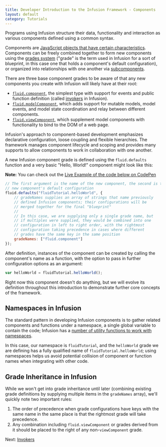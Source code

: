 ```yaml
---
title: Developer Introduction to the Infusion Framework - Components
layout: default
category: Tutorials
---
```


Programs using Infusion structure their data, functionality and interaction as various components defined using a common
syntax.

Components are [JavaScript objects that have certain characteristics](../UnderstandingInfusionComponents.md). Components
can be freely combined together to form new components using the [grades system](../ComponentGrades.md) ("grade" is the
term used in Infusion for a sort of blueprint, in this case one that holds a component's default configuration), or
organized into relationships with one another via [subcomponents](../SubcomponentDeclaration.md).

There are three base component grades to be aware of that any new components you create with Infusion will likely have
at their root:

* [`fluid.component`](../ComponentConfigurationOptions.md#options-supported-by-all-components-grades), the simplest type
  with support for events and public function definition (called [invokers](../Invokers.md) in Infusion).
* [`fluid.modelComponent`](../ComponentConfigurationOptions.md#model-components), which adds support for mutable models,
  model events, and model state coordination and relay between different components.
* [`fluid.viewComponent`](../ComponentConfigurationOptions.md#view-components), which supplement model components with
  functionality to bind to the DOM of a web page.

Infusion's approach to component-based development emphasizes declarative configuration, loose coupling and flexible
hierarchies. The framework manages component lifecycle and scoping and provides many supports to allow components to
work in collaboration with one another.

A new Infusion component grade is defined using the `fluid.defaults` function and a very basic "Hello, World!" component
might look like this:

<div class="infusion-docs-note"><strong>Note:</strong> You can check out the <a
href="http://codepen.io/waharnum/pen/oBYvwx?editors=1111">Live Example of the code below on CodePen</a></div>

``` javascript
// The first argument is the name of the new component, the second is the
// new component's default configuration
fluid.defaults("fluidTutorial.helloWorld", {
    // gradeNames supplies an array of strings that name previously
    // defined Infusion components; their configurations will be
    // merged together for the final "blueprint"
    //
    // In this case, we are supplying only a single grade name, but
    // if multiples were supplied, they would be combined into one
    // configuration in left to right order, with the rightmost
    // configuration taking precedence in cases where different
    // grades have the same key in the same position
    gradeNames: ["fluid.component"]
});
```

After definition, instances of the component can be created by calling the component's name as a function, with the
option to pass in further configuration options as an argument:

``` javascript
var helloWorld = fluidTutorial.helloWorld();
```

Right now this component doesn't do anything, but we will evolve its definition throughout this introduction to
demonstrate further core concepts of the framework.

## Namespaces in Infusion

The standard pattern in developing Infusion components is to gather related components and functions under a namespace,
a single global variable to contain the code; Infusion has a [number of utility functions to work with
namespaces](../CoreAPI.md#the-global-namespace).

In this case, our namespace is `fluidTutorial`, and the `helloWorld` grade we are defining has a fully qualified name of
`fluidTutorial.helloWorld`; using namespaces helps us avoid potential collision of component or function names when
integrating with other code.

## Grade Inheritance in Infusion

While we won't get into grade inheritance until later (combining existing grade definitions by supplying multiple items
in the `gradeNames` array), we'll quickly note two important rules:

1. The order of precedence when grade configurations have keys with the same name in the same place is that the
   rightmost grade will take precedence.
2. Any combination including `fluid.viewComponent` or grades derived from it should be placed to the right of any
   non-`viewComponent` grade.

Next: [Invokers](DeveloperIntroductionToInfusionFramework-Invokers.md)
